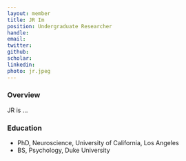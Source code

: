 ```yaml
---
layout: member
title: JR Im
position: Undergraduate Researcher
handle:
email: 
twitter:
github:
scholar:
linkedin:
photo: jr.jpeg
---
```


### Overview
JR is ...

### Education
- PhD, Neuroscience, University of California, Los Angeles
- BS, Psychology, Duke University

